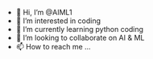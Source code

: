 - 👋 Hi, I’m @AIML1
- 👀 I’m interested in coding
- 🌱 I’m currently learning python coding
- 💞️ I’m looking to collaborate on AI & ML
- 📫 How to reach me ...

<!---
AIML1/AIML1 is a ✨ special ✨ repository because its `README.md` (this file) appears on your GitHub profile.
You can click the Preview link to take a look at your changes.
--->
